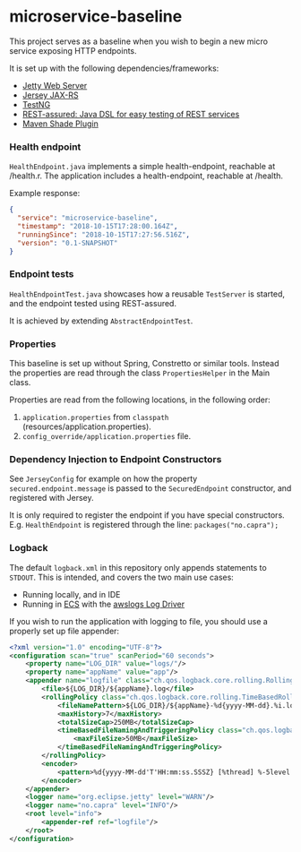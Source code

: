 # microservice-baseline

This project serves as a baseline when you wish to begin a
new micro service exposing HTTP endpoints.

It is set up with the following dependencies/frameworks:
* [Jetty Web Server](https://www.eclipse.org/jetty/)
* [Jersey JAX-RS](https://jersey.github.io/)
* [TestNG](https://github.com/cbeust/testng)
* [REST-assured: Java DSL for easy testing of REST services](https://github.com/rest-assured/rest-assured)
* [Maven Shade Plugin](https://maven.apache.org/plugins/maven-shade-plugin/)



### Health endpoint
`HealthEndpoint.java` implements a simple health-endpoint, reachable at /health.r.
The application includes a health-endpoint, reachable at /health.

Example response:
```json
{
  "service": "microservice-baseline",
  "timestamp": "2018-10-15T17:28:00.164Z",
  "runningSince": "2018-10-15T17:27:56.516Z",
  "version": "0.1-SNAPSHOT"
}
```

### Endpoint tests
`HealthEndpointTest.java` showcases how a reusable `TestServer` is started,
and the endpoint tested using REST-assured.

It is achieved by extending `AbstractEndpointTest`.

### Properties
This baseline is set up without Spring, Constretto or similar tools.
Instead the properties are read through the class `PropertiesHelper` in the Main class.

Properties are read from the following locations, in the following order:
1. `application.properties` from `classpath` (resources/application.properties).
2. `config_override/application.properties` file.

### Dependency Injection to Endpoint Constructors
See `JerseyConfig` for example on how the property `secured.endpoint.message`
is passed to the `SecuredEndpoint` constructor, and registered with Jersey.

It is only required to register the endpoint if you have special constructors.
E.g. `HealthEndpoint` is registered through the line:
`packages("no.capra");`

### Logback
The default `logback.xml` in this repository only appends statements to `STDOUT`.
This is intended, and covers the two main use cases:
* Running locally, and in IDE
* Running in [ECS](https://aws.amazon.com/ecs/) 
with the [awslogs Log Driver](https://docs.aws.amazon.com/AmazonECS/latest/developerguide/using_awslogs.html)

If you wish to run the application with logging to file, you should use a properly set up file appender:
```xml
<?xml version="1.0" encoding="UTF-8"?>
<configuration scan="true" scanPeriod="60 seconds">
    <property name="LOG_DIR" value="logs/"/>
    <property name="appName" value="app"/>
    <appender name="logfile" class="ch.qos.logback.core.rolling.RollingFileAppender">
        <file>${LOG_DIR}/${appName}.log</file>
        <rollingPolicy class="ch.qos.logback.core.rolling.TimeBasedRollingPolicy">
            <fileNamePattern>${LOG_DIR}/${appName}-%d{yyyy-MM-dd}.%i.log</fileNamePattern>
            <maxHistory>7</maxHistory>
            <totalSizeCap>250MB</totalSizeCap>
            <timeBasedFileNamingAndTriggeringPolicy class="ch.qos.logback.core.rolling.SizeAndTimeBasedFNATP">
                <maxFileSize>50MB</maxFileSize>
            </timeBasedFileNamingAndTriggeringPolicy>
        </rollingPolicy>
        <encoder>
            <pattern>%d{yyyy-MM-dd'T'HH:mm:ss.SSSZ} [%thread] %-5level %logger{35} - %msg%n</pattern>
        </encoder>
    </appender>
    <logger name="org.eclipse.jetty" level="WARN"/>
    <logger name="no.capra" level="INFO"/>
    <root level="info">
        <appender-ref ref="logfile"/>
    </root>
</configuration>
```